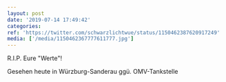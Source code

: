 ```yaml
---
layout: post
date: '2019-07-14 17:49:42'
categories: 
ref: 'https://twitter.com/schwarzlichtwue/status/1150462387620917249'
media: ['/media/1150462367777611777.jpg']
---
```

R.I.P. Eure "Werte"!

Gesehen heute in Würzburg-Sanderau ggü. OMV-Tankstelle 